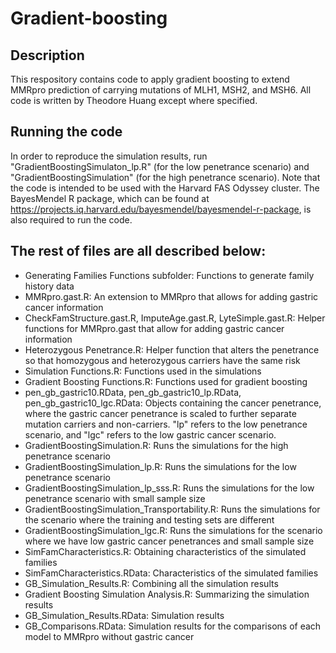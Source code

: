 # Gradient-boosting

## Description

This respository contains code to apply gradient boosting to extend MMRpro prediction of carrying mutations of MLH1, MSH2, and MSH6.  All code is written by Theodore Huang except where specified.

## Running the code
In order to reproduce the simulation results, run "GradientBoostingSimulaton_lp.R" (for the low penetrance scenario) and "GradientBoostingSimulation" (for the high penetrance scenario). Note that the code is intended to be used with the Harvard FAS Odyssey cluster. The BayesMendel R package, which can be found at https://projects.iq.harvard.edu/bayesmendel/bayesmendel-r-package, is also required to run the code.
    
## The rest of files are all described below:

* Generating Families Functions subfolder: Functions to generate family history data
* MMRpro.gast.R: An extension to MMRpro that allows for adding gastric cancer information
* CheckFamStructure.gast.R, ImputeAge.gast.R, LyteSimple.gast.R: Helper functions for MMRpro.gast that allow for adding gastric cancer information
* Heterozygous Penetrance.R: Helper function that alters the penetrance so that homozygous and heterozygous carriers have the same risk
* Simulation Functions.R: Functions used in the simulations
* Gradient Boosting Functions.R: Functions used for gradient boosting
* pen_gb_gastric10.RData, pen_gb_gastric10_lp.RData, pen_gb_gastric10_lgc.RData: Objects containing the cancer penetrance, where the gastric cancer penetrance is scaled to further separate mutation carriers and non-carriers. "lp" refers to the low penetrance scenario, and "lgc" refers to the low gastric cancer scenario.
* GradientBoostingSimulation.R: Runs the simulations for the high penetrance scenario
* GradientBoostingSimulation_lp.R: Runs the simulations for the low penetrance scenario
* GradientBoostingSimulation_lp_sss.R: Runs the simulations for the low penetrance scenario with small sample size
* GradientBoostingSimulation_Transportability.R: Runs the simulations for the scenario where the training and testing sets are different
* GradientBoostingSimulation_lgc.R: Runs the simulations for the scenario where we have low gastric cancer penetrances and small sample size
* SimFamCharacteristics.R: Obtaining characteristics of the simulated families
* SimFamCharacteristics.RData: Characteristics of the simulated families
* GB_Simulation_Results.R: Combining all the simulation results
* Gradient Boosting Simulation Analysis.R: Summarizing the simulation results
* GB_Simulation_Results.RData: Simulation results
* GB_Comparisons.RData: Simulation results for the comparisons of each model to MMRpro without gastric cancer
